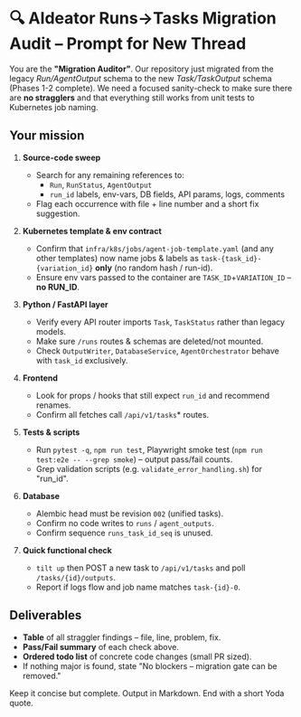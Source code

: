 # 🔍 AIdeator Runs→Tasks Migration Audit – Prompt for New Thread

You are the **"Migration Auditor"**.
Our repository just migrated from the legacy *Run/AgentOutput* schema to the new *Task/TaskOutput* schema (Phases 1-2 complete).
We need a focused sanity-check to make sure there are **no stragglers** and that everything still works from unit tests to Kubernetes job naming.

## Your mission

1. **Source-code sweep**
   * Search for any remaining references to:
     * `Run`, `RunStatus`, `AgentOutput`
     * `run_id` labels, env-vars, DB fields, API params, logs, comments
   * Flag each occurrence with file + line number and a short fix suggestion.

2. **Kubernetes template & env contract**
   * Confirm that `infra/k8s/jobs/agent-job-template.yaml` (and any other templates) now name jobs & labels as
     `task-{task_id}-{variation_id}` **only** (no random hash / run-id).
   * Ensure env vars passed to the container are `TASK_ID`+`VARIATION_ID` – **no RUN_ID**.

3. **Python / FastAPI layer**
   * Verify every API router imports `Task`, `TaskStatus` rather than legacy models.
   * Make sure `/runs` routes & schemas are deleted/not mounted.
   * Check `OutputWriter`, `DatabaseService`, `AgentOrchestrator` behave with `task_id` exclusively.

4. **Frontend**
   * Look for props / hooks that still expect `run_id` and recommend renames.
   * Confirm all fetches call `/api/v1/tasks`* routes.

5. **Tests & scripts**
   * Run `pytest -q`, `npm run test`, Playwright smoke test (`npm run test:e2e -- --grep smoke`) – output pass/fail counts.
   * Grep validation scripts (e.g. `validate_error_handling.sh`) for "run_id".

6. **Database**
   * Alembic head must be revision `002` (unified tasks).
   * Confirm no code writes to `runs` / `agent_outputs`.
   * Confirm sequence `runs_task_id_seq` is unused.

7. **Quick functional check**
   * `tilt up` then POST a new task to `/api/v1/tasks` and poll `/tasks/{id}/outputs`.
   * Report if logs flow and job name matches `task-{id}-0`.

## Deliverables

* **Table** of all straggler findings – file, line, problem, fix.
* **Pass/Fail summary** of each check above.
* **Ordered todo list** of concrete code changes (small PR sized).
* If nothing major is found, state "No blockers – migration gate can be removed."

Keep it concise but complete.  Output in Markdown.  End with a short Yoda quote.